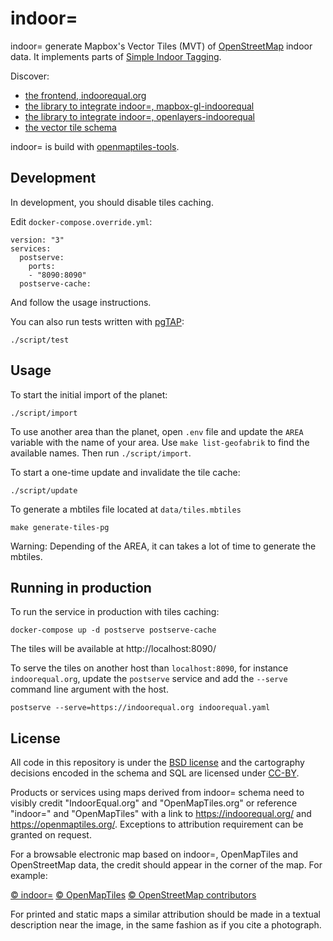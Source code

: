 # indoor=

indoor= generate Mapbox's Vector Tiles (MVT) of [OpenStreetMap][osm] indoor data. It implements parts of [Simple Indoor Tagging][s-i-t].

Discover:

- [the frontend, indoorequal.org](https://github.com/indoorequal/indoorequal.org)
- [the library to integrate indoor=, mapbox-gl-indoorequal](https://github.com/indoorequal/mapbox-gl-indoorequal)
- [the library to integrate indoor=, openlayers-indoorequal](https://github.com/indoorequal/openlayers-indoorequal)
- [the vector tile schema](https://indoorequal.com/doc/schema)

indoor= is build with [openmaptiles-tools][omt-tools].

## Development

In development, you should disable tiles caching.

Edit `docker-compose.override.yml`:

    version: "3"
    services:
      postserve:
        ports:
        - "8090:8090"
      postserve-cache:

And follow the usage instructions.

You can also run tests written with [pgTAP][]:

    ./script/test

## Usage

To start the initial import of the planet:

    ./script/import

To use another area than the planet, open `.env` file and update the `AREA` variable with the name of your area. Use `make list-geofabrik` to find the available names.
Then run `./script/import`.

To start a one-time update and invalidate the tile cache:

    ./script/update

To generate a mbtiles file located at `data/tiles.mbtiles`

    make generate-tiles-pg

Warning: Depending of the AREA, it can takes a lot of time to generate the mbtiles.


## Running in production

To run the service in production with tiles caching:

    docker-compose up -d postserve postserve-cache

The tiles will be available at http://localhost:8090/

To serve the tiles on another host than `localhost:8090`, for instance `indoorequal.org`, update the `postserve` service and add the `--serve` command line argument with the host.

    postserve --serve=https://indoorequal.org indoorequal.yaml

## License

All code in this repository is under the [BSD license](./LICENSE.md) and the cartography decisions encoded in the schema and SQL are licensed under [CC-BY](./LICENSE.md).

Products or services using maps derived from indoor= schema need to visibly credit "IndoorEqual.org" and "OpenMapTiles.org" or reference "indoor=" and "OpenMapTiles" with a link to https://indoorequal.org/ and https://openmaptiles.org/. Exceptions to attribution requirement can be granted on request.

For a browsable electronic map based on indoor=, OpenMapTiles and OpenStreetMap data, the
credit should appear in the corner of the map. For example:

[© indoor=](https://indoorequal.org/) [© OpenMapTiles](https://openmaptiles.org/) [© OpenStreetMap contributors](https://www.openstreetmap.org/copyright)

For printed and static maps a similar attribution should be made in a textual
description near the image, in the same fashion as if you cite a photograph.

[osm]: https://openstreetmap.org/
[s-i-t]: https://wiki.openstreetmap.org/wiki/Simple_Indoor_Tagging
[omt-tools]: https://github.com/openmaptiles/openmaptiles-tools
[pgtap]: https://pgtap.org/
